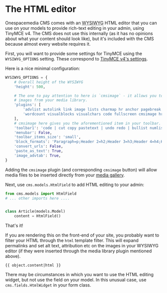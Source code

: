 # The HTML editor

Onespacemedia CMS comes with an <abbr title="What You See Is What You Get">WYSIWYG</abbr> HTML editor that you can use on your models to provide rich-text editing in your admin, using TinyMCE v4.
The CMS does not use this internally (as it has no opinions about what your content should look like),
but it's included with the CMS because almost every website requires it.

First, you will want to provide some settings for TinyMCE using the `WYSIWYG_OPTIONS` setting.
These correspond to [TinyMCE v4's settings](https://www.tiny.cloud/docs-4x/configure/integration-and-setup/).

Here is a nice minimal configuration:

```python
WYSIWYG_OPTIONS = {
    # Overall height of the WYSIWYG
    'height': 500,

    # The one to pay attention to here is `cmsimage` - it allows you to insert
    # images from your media library.
    'plugins': [
        'advlist autolink link image lists charmap hr anchor pagebreak',
        'wordcount visualblocks visualchars code fullscreen cmsimage hr',
    ],
    # cmsimage here gives you the aforementioned item in your toolbar.
    'toolbar1': 'code | cut copy pastetext | undo redo | bullist numlist | link unlink anchor cmsimage | blockquote',
    'menubar': False,
    'toolbar_items_size': 'small',
    'block_formats': 'Paragraph=p;Header 2=h2;Header 3=h3;Header 4=h4;Header 5=h5;Header 6=h6;',
    'convert_urls': False,
    'paste_as_text': True,
    'image_advtab': True,
}
```

Adding the `cmsimage` plugin (and corresponding `cmsimage` button) will allow media files to be inserted directly from your [media gallery](media-app.md).

Next, use `cms.models.HtmlField` to add HTML editing to your admin:


```python
from cms.models import HtmlField
# ... other imports here ....


class Article(models.Model)
    content = HtmlField()
```

That's it!


If you are rendering this on the front-end of your site, you probably want to filter your HTML through the `html` template filter.
This will expand permalinks and set alt text, attribution etc on the images in your WYSIWYG editor (if they were inserted through the media library plugin mentioned above).

```
{{ object.content|html }}
```

There may be circumstances in which you want to use the HTML editing widget, but not use the field on your model.
In this unusual case, use `cms.fields.HtmlWidget` in your form class.
